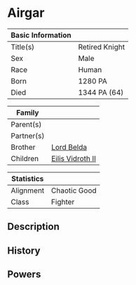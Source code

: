# Airgar

| Basic Information | |
| - | - |
| Title(s) | Retired Knight |
| Sex | Male |
| Race | Human |
| Born | 1280 PA |
| Died | 1344 PA (64) |

| Family | |
| - | - |
| Parent(s) | |
| Partner(s) | |
| Brother | [Lord Belda](saywin_belda.md) |
| Children | [Eilis Vidroth II](eilis_vidroth.md) |

| Statistics | |
| - | - |
| Alignment | Chaotic Good |
| Class | Fighter |

## Description

## History

## Powers
